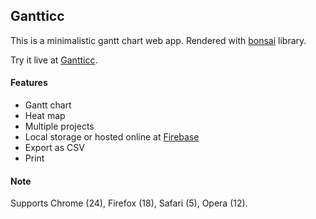 ## Gantticc

This is a minimalistic gantt chart web app. Rendered with [bonsai](http://bonsaijs.org/) library.

Try it live at [Gantticc](http://gantti.cc/).

#### Features

- Gantt chart
- Heat map
- Multiple projects
- Local storage or hosted online at [Firebase](https://www.firebase.com/)
- Export as CSV
- Print

#### Note

Supports Chrome (24), Firefox (18), Safari (5), Opera (12).
